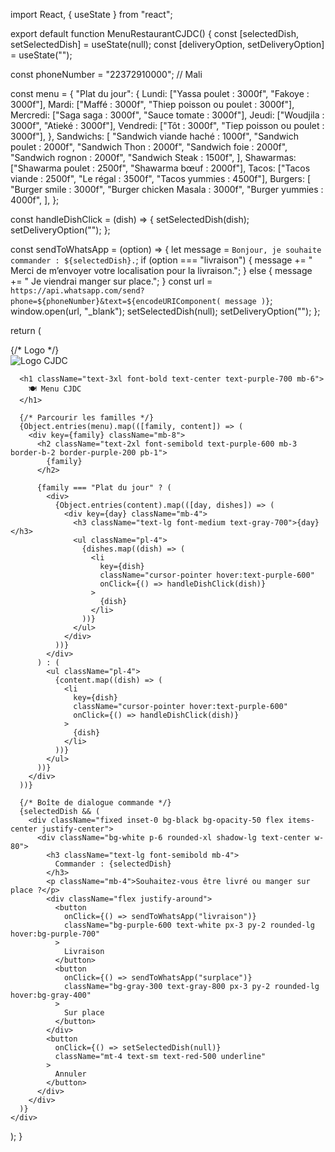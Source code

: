 import React, { useState } from "react";

export default function MenuRestaurantCJDC() {
  const [selectedDish, setSelectedDish] = useState(null);
  const [deliveryOption, setDeliveryOption] = useState("");

  const phoneNumber = "22372910000"; // Mali

  const menu = {
    "Plat du jour": {
      Lundi: ["Yassa poulet : 3000f", "Fakoye : 3000f"],
      Mardi: ["Maffé : 3000f", "Thiep poisson ou poulet : 3000f"],
      Mercredi: ["Saga saga : 3000f", "Sauce tomate : 3000f"],
      Jeudi: ["Woudjila : 3000f", "Atieké : 3000f"],
      Vendredi: ["Tôt : 3000f", "Tiep poisson ou poulet : 3000f"],
    },
    Sandwichs: [
      "Sandwich viande haché : 1000f",
      "Sandwich poulet : 2000f",
      "Sandwich Thon : 2000f",
      "Sandwich foie : 2000f",
      "Sandwich rognon : 2000f",
      "Sandwich Steak : 1500f",
    ],
    Shawarmas: ["Shawarma poulet : 2500f", "Shawarma bœuf : 2000f"],
    Tacos: ["Tacos viande : 2500f", "Le régal : 3500f", "Tacos yummies : 4500f"],
    Burgers: [
      "Burger smile : 3000f",
      "Burger chicken Masala : 3000f",
      "Burger yummies : 4000f",
    ],
  };

  const handleDishClick = (dish) => {
    setSelectedDish(dish);
    setDeliveryOption("");
  };

  const sendToWhatsApp = (option) => {
    let message = `Bonjour, je souhaite commander : ${selectedDish}.`;
    if (option === "livraison") {
      message += " Merci de m’envoyer votre localisation pour la livraison.";
    } else {
      message += " Je viendrai manger sur place.";
    }
    const url = `https://api.whatsapp.com/send?phone=${phoneNumber}&text=${encodeURIComponent(
      message
    )}`;
    window.open(url, "_blank");
    setSelectedDish(null);
    setDeliveryOption("");
  };

  return (
    <div className="min-h-screen bg-white text-gray-800 p-4">
      {/* Logo */}
      <div className="flex justify-center mb-6">
        <img src="/logo.png" alt="Logo CJDC" className="w-24 h-24 rounded-full shadow-lg" />
      </div>

      <h1 className="text-3xl font-bold text-center text-purple-700 mb-6">
        🍽️ Menu CJDC
      </h1>

      {/* Parcourir les familles */}
      {Object.entries(menu).map(([family, content]) => (
        <div key={family} className="mb-8">
          <h2 className="text-2xl font-semibold text-purple-600 mb-3 border-b-2 border-purple-200 pb-1">
            {family}
          </h2>

          {family === "Plat du jour" ? (
            <div>
              {Object.entries(content).map(([day, dishes]) => (
                <div key={day} className="mb-4">
                  <h3 className="text-lg font-medium text-gray-700">{day}</h3>
                  <ul className="pl-4">
                    {dishes.map((dish) => (
                      <li
                        key={dish}
                        className="cursor-pointer hover:text-purple-600"
                        onClick={() => handleDishClick(dish)}
                      >
                        {dish}
                      </li>
                    ))}
                  </ul>
                </div>
              ))}
            </div>
          ) : (
            <ul className="pl-4">
              {content.map((dish) => (
                <li
                  key={dish}
                  className="cursor-pointer hover:text-purple-600"
                  onClick={() => handleDishClick(dish)}
                >
                  {dish}
                </li>
              ))}
            </ul>
          ))}
        </div>
      ))}

      {/* Boîte de dialogue commande */}
      {selectedDish && (
        <div className="fixed inset-0 bg-black bg-opacity-50 flex items-center justify-center">
          <div className="bg-white p-6 rounded-xl shadow-lg text-center w-80">
            <h3 className="text-lg font-semibold mb-4">
              Commander : {selectedDish}
            </h3>
            <p className="mb-4">Souhaitez-vous être livré ou manger sur place ?</p>
            <div className="flex justify-around">
              <button
                onClick={() => sendToWhatsApp("livraison")}
                className="bg-purple-600 text-white px-3 py-2 rounded-lg hover:bg-purple-700"
              >
                Livraison
              </button>
              <button
                onClick={() => sendToWhatsApp("surplace")}
                className="bg-gray-300 text-gray-800 px-3 py-2 rounded-lg hover:bg-gray-400"
              >
                Sur place
              </button>
            </div>
            <button
              onClick={() => setSelectedDish(null)}
              className="mt-4 text-sm text-red-500 underline"
            >
              Annuler
            </button>
          </div>
        </div>
      )}
    </div>
  );
}
